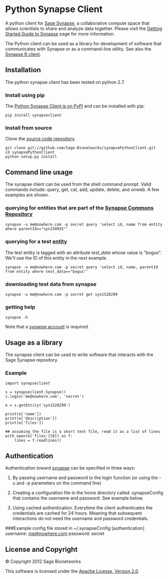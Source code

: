 Python Synapse Client
=====================

A python client for [Sage Synapse](https://synapse.sagebase.org/), a collaborative compute space that allows scientists to share and analyze data together. Please visit the [Getting Started Guide to Synapse](https://sagebionetworks.jira.com/wiki/x/R4B3AQ) page for more information.

The Python client can be used as a library for development of software that communicates with Synapse or as a command-line utility. See also the [Synapse R client](https://sagebionetworks.jira.com/wiki/display/SYNR/Home).


Installation
------------

The python synapse client has been tested on python 2.7.

### Install using pip

The [Python Synapse Client is on PyPI](http://pypi.python.org/pypi/SynapseClient) and can be installed with pip:

    pip install synapseclient

### Install from source

Clone the [source code repository](https://github.com/Sage-Bionetworks/synapsePythonClient).

    git clone git://github.com/Sage-Bionetworks/synapsePythonClient.git
    cd synapsePythonClient
    python setup.py install


Command line usage
------------------

The synapse client can be used from the shell command prompt. Valid commands
include: query, get, cat, add, update, delete, and onweb. A few examples are
shown.

### querying for entities that are part of the [Synapse Commons Repository](https://synapse.sagebase.org/Portal.html#Synapse:syn150935)

    synapse -u me@nowhere.com -p secret query 'select id, name from entity where parentId=="syn150935"'

### querying for a test [entity](https://synapse.sagebase.org/Portal.html#Synapse:syn1528299)
The test entity is tagged with an attribute *test_data* whose value is "bogus". We'll use the ID
of this entity in the next example.

    synapse -u me@nowhere.com -p secret query 'select id, name, parentId from entity where test_data=="bogus"'

### downloading test data from synapse

    synapse -u me@nowhere.com -p secret get syn1528299

### getting help

    synapse -h

Note that a [synapse account](https://synapse.sagebase.org/#RegisterAccount:0) is required.


Usage as a library
------------------

The synapse client can be used to write software that interacts with the Sage Synapse repository.

### Example

    import synapseclient

    s = synapseclient.Synapse()
    s.login('me@nowhere.com', 'secret')

    e = s.getEntity('syn1528299')

    print(e['name'])
    print(e['description'])
    print(e['files'])

    ## assuming the file is a short text file, read it as a list of lines
    with open(e['files'][0]) as f:
  		lines = f.readlines()


Authentication
--------------
Authentication toward [synapse](https://synapse.sagebase.org/#RegisterAccount:0) can be specified in three ways:

1. By passing username and password to the login function (or using the -u and -p parameters on the command line)

2. Creating a configuration file in the home directory called .synapseConfig that contains the username and password. See example below.

3. Using cached authentication. Everytime the client authenticates the credentials are cached for 24 hours.  Meaning that subsequent interactions do not need the username and password credentials.


###Example config file stored in ~/.synapseConfig
    [authentication]
    username: me@nowhere.com
    password: secret
    


License and Copyright
---------------------

&copy; Copyright 2012 Sage Bionetworks

This software is licensed under the [Apache License, Version 2.0](http://www.apache.org/licenses/LICENSE-2.0).
